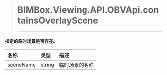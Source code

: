 > #  BIMBox.Viewing.API.OBVApi.containsOverlayScene
>
> ---

####  指定的临时场景是否存在。

| 名称 | 类型 | 描述 |
| :--- | :--- | :--- |
| sceneName | string |   临时场景的名称 |



